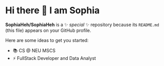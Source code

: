 # Hi there 👋 I am Sophia


**SophiaHeh/SophiaHeh** is a ✨ _special_ ✨ repository because its `README.md` (this file) appears on your GitHub profile.

Here are some ideas to get you started:

- 📚 CS @ NEU MSCS
- ⚡  FullStack Developer and Data Analyst



